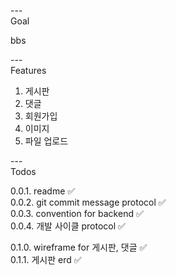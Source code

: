---\
Goal


bbs


---\
Features


1. 게시판
2. 댓글
3. 회원가입
4. 이미지
5. 파일 업로드


---\
Todos


0.0.1. readme :white_check_mark:\
0.0.2. git commit message protocol :white_check_mark:\
0.0.3. convention for backend :white_check_mark:\
0.0.4. 개발 사이클 protocol :white_check_mark:


0.1.0. wireframe for 게시판, 댓글 :white_check_mark:\
0.1.1. 게시판 erd :white_check_mark:
